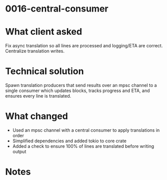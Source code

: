 # 0016-central-consumer

# What client asked
Fix async translation so all lines are processed and logging/ETA are correct. Centralize translation writes.

# Technical solution
Spawn translation producers that send results over an mpsc channel to a single consumer which updates blocks, tracks progress and ETA, and ensures every line is translated.

# What changed
- Used an mpsc channel with a central consumer to apply translations in order
- Simplified dependencies and added tokio to core crate
- Added a check to ensure 100% of lines are translated before writing output

# Notes

